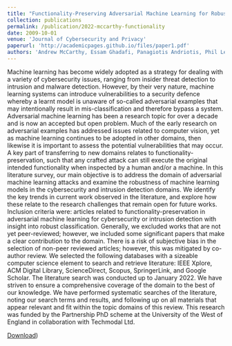 ```yaml
---
title: "Functionality-Preserving Adversarial Machine Learning for Robust Classification in Cybersecurity and Intrusion Detection Domains: A Survey"
collection: publications
permalink: /publication/2022-mccarthy-functionality
date: 2009-10-01
venue: 'Journal of Cybersecurity and Privacy'
paperurl: 'http://academicpages.github.io/files/paper1.pdf'
authors: 'Andrew McCarthy, Essam Ghadafi, Panagiotis Andriotis, Phil Legg'
---
```

Machine learning has become widely adopted as a strategy for dealing with a variety of cybersecurity issues, ranging from insider threat detection to intrusion and malware detection. However, by their very nature, machine learning systems can introduce vulnerabilities to a security defence whereby a learnt model is unaware of so-called adversarial examples that may intentionally result in mis-classification and therefore bypass a system. Adversarial machine learning has been a research topic for over a decade and is now an accepted but open problem. Much of the early research on adversarial examples has addressed issues related to computer vision, yet as machine learning continues to be adopted in other domains, then likewise it is important to assess the potential vulnerabilities that may occur. A key part of transferring to new domains relates to functionality-preservation, such that any crafted attack can still execute the original intended functionality when inspected by a human and/or a machine. In this literature survey, our main objective is to address the domain of adversarial machine learning attacks and examine the robustness of machine learning models in the cybersecurity and intrusion detection domains. We identify the key trends in current work observed in the literature, and explore how these relate to the research challenges that remain open for future works. Inclusion criteria were: articles related to functionality-preservation in adversarial machine learning for cybersecurity or intrusion detection with insight into robust classification. Generally, we excluded works that are not yet peer-reviewed; however, we included some significant papers that make a clear contribution to the domain. There is a risk of subjective bias in the selection of non-peer reviewed articles; however, this was mitigated by co-author review. We selected the following databases with a sizeable computer science element to search and retrieve literature: IEEE Xplore, ACM Digital Library, ScienceDirect, Scopus, SpringerLink, and Google Scholar. The literature search was conducted up to January 2022. We have striven to ensure a comprehensive coverage of the domain to the best of our knowledge. We have performed systematic searches of the literature, noting our search terms and results, and following up on all materials that appear relevant and fit within the topic domains of this review. This research was funded by the Partnership PhD scheme at the University of the West of England in collaboration with Techmodal Ltd.

[Download](https://www.mdpi.com/2624-800X/2/1/10))
